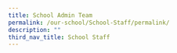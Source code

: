 ```yaml
---
title: School Admin Team
permalink: /our-school/School-Staff/permalink/
description: ""
third_nav_title: School Staff
---
```

